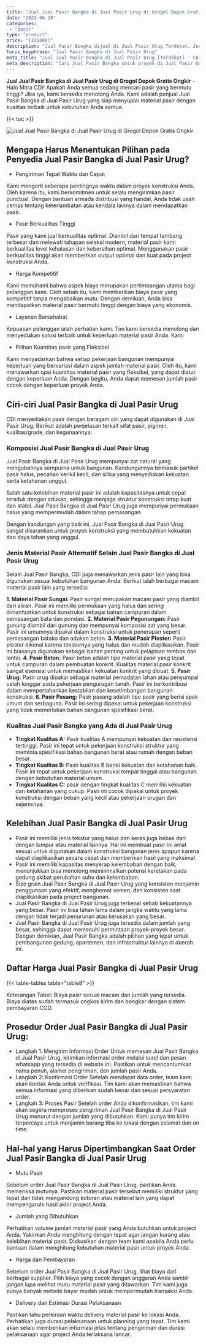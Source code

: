 ```yaml
---
title: "Jual Jual Pasir Bangka di Jual Pasir Urug di Grogol Depok Gratis Ongkir"
date: "2023-06-20"
categories:
 - "pasir"
type: "product"
price: "[320000]"
description: "Jual Pasir Bangka dijual di Jual Pasir Urug Terdekat. Jual Pasir Bangka ini sering digunakan dalam proyek konstruksi sebagai bahan campuran yang berkualitas dan bersih. Hubungi kami untuk informasi lebih lanjut."
focus_keyphrase: "Jual Pasir Bangka di Jual Pasir Urug"
meta_title: "Jual Jual Pasir Bangka di Jual Pasir Urug [Terdekat] - CDI"
meta_description: "Cari Jual Pasir Bangka untuk proyek di Jual Pasir Urug? Kami menyediakan Jual Pasir Bangka berkualitas untuk bahan campuran. Dapatkan penawaran terbaik sekarang."
---
```


**Jual Jual Pasir Bangka di Jual Pasir Urug di Grogol Depok Gratis Ongkir** - Halo Mitra CDI! Apakah Anda semua sedang mencari pasir yang bermutu tinggi? Jika iya, kami bersedia menolong Anda. Kami adalah penjual Jual Pasir Bangka di Jual Pasir Urug yang siap menyuplai material pasir dengan kualitas terbaik untuk kebutuhan Anda semua.

{{< toc >}}

![Jual Jual Pasir Bangka di Jual Pasir Urug di Grogol Depok Gratis Ongkir](/images/pasir/pasir-bangunan-43.jpg)

## Mengapa Harus Menentukan Pilihan pada Penyedia Jual Pasir Bangka di Jual Pasir Urug?

*   Pengiriman Tepat Waktu dan Cepat

Kami mengerti seberapa pentingnya waktu dalam proyek konstruksi Anda. Oleh karena itu, kami berkomitmen untuk selalu mengirimkan pasir punctual. Dengan bantuan armada distribusi yang handal, Anda tidak usah cemas tentang keterlambatan atau kendala lainnya dalam mendapatkan pasir.
*   Pasir Berkualitas Tinggi

Pasir yang kami jual berkualitas optimal. Diambil dari tempat tambang terbesar dan melewati tahapan seleksi modern, material pasir kami berkualitas level kehalusan dan kebersihan optimal. Menggunakan pasir berkualitas tinggi akan memberikan output optimal dan kuat pada project konstruksi Anda.
*   Harga Kompetitif

Kami memahami bahwa aspek biaya merupakan pertimbangan utama bagi pelanggan kami. Oleh sebab itu, kami memberikan biaya pasir yang kompetitif tanpa mengabaikan mutu. Dengan demikian, Anda bisa mendapatkan material pasir bermutu tinggi dengan biaya yang ekonomis.
*   Layanan Bersahabat

Kepuasan pelanggan ialah perhatian kami. Tim kami bersedia menolong dan menyediakan solusi terbaik untuk keperluan material pasir Anda. Kami

*   Pilihan Kuantitas pasir yang Fleksibel

Kami menyadarkan bahwa setiap pekerjaan bangunan mempunyai keperluan yang bervariasi dalam aspek jumlah material pasir. Oleh itu, kami menawarkan opsi kuantitas material pasir yang fleksibel, yang dapat diatur dengan keperluan Anda. Dengan begitu, Anda dapat memesan jumlah pasir cocok dengan keperluan proyek Anda.

## Ciri-ciri Jual Pasir Bangka di Jual Pasir Urug

CDI menyediakan pasir dengan beragam ciri yang dapat digunakan di Jual Pasir Urug. Berikut adalah penjelasan terkait sifat pasir, pigmen, kualitas/grade, dan kegunaannya:

### Komposisi Jual Pasir Bangka di Jual Pasir Urug

Jual Pasir Bangka di Jual Pasir Urug mempunyai zat natural yang mengubahnya sempurna untuk bangunan. Kandungannya termasuk partikel pasir halus, pecahan kerikil kecil, dan silika yang menyediakan kekuatan serta ketahanan unggul.

Salah satu kelebihan material pasir ini adalah kapasitasnya untuk cepat teraduk dengan adukan, sehingga menjaga struktur konstruksi tetap kuat dan stabil. Jual Pasir Bangka di Jual Pasir Urug juga mempunyai permukaan halus yang mempermudah dalam tahap pemasangan.

Dengan kandungan yang baik ini, Jual Pasir Bangka di Jual Pasir Urug sangat disarankan untuk proyek konstruksi yang membutuhkan kekuatan dan daya tahan yang unggul.

### Jenis Material Pasir Alternatif Selain Jual Pasir Bangka di Jual Pasir Urug

Selain Jual Pasir Bangka, CDI juga menawarkan jenis pasir lain yang bisa digunakan sesuai kebutuhan bangunan Anda. Berikut ialah berbagai macam material pasir lain yang tersedia:

**1\. Material Pasir Sungai:** Pasir sungai merupakan macam pasir yang diambil dari aliran. Pasir ini memiliki permukaan yang halus dan sering dimanfaatkan untuk konstruksi sebagai bahan campuran dalam pemasangan bata dan pondasi.
**2\. Material Pasir Pegunungan:** Pasir gunung diambil dari gunung dan mempunyai komposisi zat yang besar. Pasir ini umumnya dipakai dalam konstruksi untuk penerapan seperti pemasangan batako dan adukan beton.
**3\. Material Pasir Plester:** Pasir plester dikenal karena teksturnya yang halus dan mudah diaplikasikan. Pasir ini biasanya digunakan sebagai bahan penting untuk pelapisan tembok dan lantai.
**4\. Pasir Beton:** Pasir beton adalah tipe material pasir yang tepat untuk campuran dalam pembuatan konkrit. Kualitas material pasir konkrit sangat esensial untuk memastikan kekuatan konkrit yang dibuat.
**5\. Pasir Urug:** Pasir urug dipakai sebagai material pemadatan lahan atau penyumpal celah longgar pada pekerjaan pengurugan tanah. Pasir ini berkontribusi dalam mempertahankan kestabilan dan kesetimbangan bangunan konstruksi.
**6\. Pasir Pasang:** Pasir pasang adalah tipe pasir yang berisi spek umum dan serbaguna. Pasir ini sering dipakai untuk pekerjaan konstruksi yang tidak memerlukan bahan bangunan spesifikasi berat.

### Kualitas Jual Pasir Bangka yang Ada di Jual Pasir Urug

*   **Tingkat Kualitas A:** Pasir kualitas A mempunyai kekuatan dan resistensi tertinggi. Pasir ini tepat untuk pekerjaan konstruksi struktur yang meminta spesifikasi bahan bangunan berat atau rumah dengan beban besar.
*   **Tingkat Kualitas B:** Pasir kualitas B berisi kekuatan dan ketahanan baik. Pasir ini tepat untuk pekerjaan konstruksi tempat tinggal atau bangunan dengan kebutuhan material umum.
*   **Tingkat Kualitas C:** pasir dengan tingkat kualitas C memiliki kekuatan dan ketahanan yang cukup. Pasir ini cocok dipakai untuk proyek konstruksi dengan beban yang kecil atau pekerjaan urugan dan sejenisnya.

## Kelebihan Jual Pasir Bangka di Jual Pasir Urug

*   Pasir ini memiliki jenis tekstur yang halus dan keras juga bebas dari dengan lumpur atau material lainnya. Hal ini membuat pasir ini amat sesuai untuk digunakan dalam konstruksi bangunan jenis apapun karena dapat diaplikasikan secara cepat dan memberikan hasil yang maksimal.
*   Pasir ini memiliki kapasitas menyerap kelembaban dengan baik, menunjukkan bisa menolong meminimalkan potensi keretakan pada gedung akibat perubahan suhu dan kelembaban.
*   Size grain Jual Pasir Bangka di Jual Pasir Urug yang konsisten menjamin penggunaan yang efektif, menghemat semen, dan konsisten saat diaplikasikan pada project bangunan.
*   Jual Pasir Bangka di Jual Pasir Urug juga terkenal sebab kekuatannya yang besar. Pasir ini bisa tahan lama dalam jangka waktu yang lama dengan tidak terjadi penurunan atau kerusakan yang besar.
*   Jual Pasir Bangka di Jual Pasir Urug juga tersedia dalam jumlah yang besar, sehingga dapat memenuhi permintaan proyek-proyek besar. Dengan demikian, Jual Pasir Bangka adalah pilihan yang tepat untuk pembangunan gedung, apartemen, dan infrastruktur lainnya di daerah ini.

## Daftar Harga Jual Pasir Bangka di Jual Pasir Urug

{{< table-tables table="table8" >}}

Keterangan Tabel: Biaya pasir sesuai macam dan jumlah yang tersedia. Biaya diatas sudah termasuk ongkos kirim dan bongkar dengan sistem pembayaran COD.

## Prosedur Order Jual Pasir Bangka di Jual Pasir Urug:

*   Langkah 1: Mengirim Informasi Order
Untuk memesan Jual Pasir Bangka di Jual Pasir Urug, kirimkan informasi order melalui surel dan pesan whatsapp yang tersedia di website ini. Pastikan untuk mencantumkan nama penuh, alamat pengiriman, dan jumlah pasir Anda.
*   Langkah 2: Konfirmasi Order
Setelah mendapat data order, team kami akan kontak Anda untuk verifikasi. Tim kami akan memastikan bahwa semua informasi yang diberikan sudah benar dan sesuai persyaratan order.
*   Langkah 3: Proses Pasir
Setelah order Anda dikonfirmasikan, tim kami akan segera memproses pengiriman Jual Pasir Bangka di Jual Pasir Urug menurut dengan jumlah yang dibutuhkan. Kami punya tim kirim terpercaya untuk menjamin barang tiba ke lokasi dengan selamat dan on time.

## Hal-hal yang Harus Dipertimbangkan Saat Order Jual Pasir Bangka di Jual Pasir Urug

*   Mutu Pasir

Sebelum order Jual Pasir Bangka di Jual Pasir Urug, pastikan Anda memeriksa mutunya. Pastikan material pasir tersebut memiliki struktur yang tepat dan tidak mengandung kotoran atau material lain yang dapat mempengaruhi hasil akhir project Anda.
*   Jumlah yang Dibutuhkan

Perhatikan volume jumlah material pasir yang Anda butuhkan untuk project Anda. Yakinkan Anda menghitung dengan tepat agar jangan kurang atau kelebihan material pasir. Diskusikan dengan team kami apabila Anda perlu bantuan dalam menghitung kebutuhan material pasir untuk proyek Anda.
*   Harga dan Pembayaran

Sebelum order Jual Pasir Bangka di Jual Pasir Urug, lihat biaya dari berbagai supplier. Pilih biaya yang cocok dengan anggaran Anda sambil jangan lupa melihat mutu material pasir yang ditawarkan. Tim kami juga punya banyak metode bayar mudah untuk mempermudah transaksi Anda.
*   Delivery dan Estimasi Durasi Pelaksanaan

Pastikan tahu perkiraan waktu delivery material pasir ke lokasi Anda. Perhatikan juga durasi pelaksanaan untuk planning yang tepat. Tim kami akan selalu memberikan informasi jelas tentang pengiriman dan durasi pelaksanaan agar project Anda terlaksana lancar.
